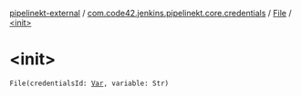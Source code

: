 [pipelinekt-external](../../index.md) / [com.code42.jenkins.pipelinekt.core.credentials](../index.md) / [File](index.md) / [&lt;init&gt;](./-init-.md)

# &lt;init&gt;

`File(credentialsId: `[`Var`](../../com.code42.jenkins.pipelinekt.core.vars/-var/index.md)`, variable: Str)`